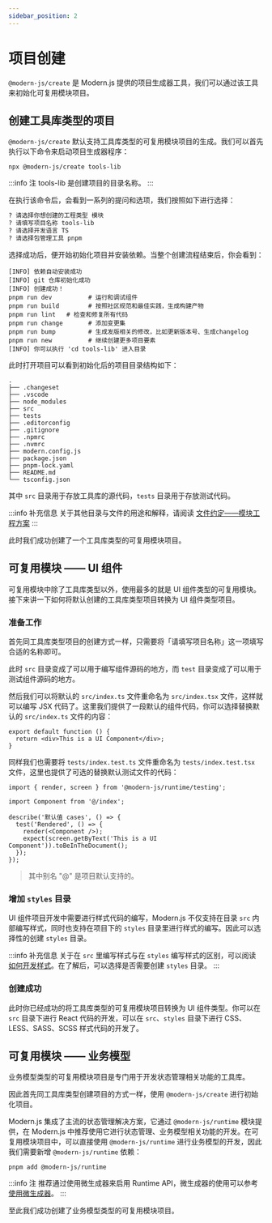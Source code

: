 ```yaml
---
sidebar_position: 2
---
```


# 项目创建

`@modern-js/create` 是 Modern.js 提供的项目生成器工具，我们可以通过该工具来初始化可复用模块项目。

## 创建工具库类型的项目

`@modern-js/create` 默认支持工具库类型的可复用模块项目的生成。我们可以首先执行以下命令来启动项目生成器程序：

```
npx @modern-js/create tools-lib
```

:::info 注
tools-lib 是创建项目的目录名称。
:::

在执行该命令后，会看到一系列的提问和选项，我们按照如下进行选择：

``` md
? 请选择你想创建的工程类型 模块
? 请填写项目名称 tools-lib
? 请选择开发语言 TS
? 请选择包管理工具 pnpm
```

选择成功后，便开始初始化项目并安装依赖。当整个创建流程结束后，你会看到：

```
[INFO] 依赖自动安装成功
[INFO] git 仓库初始化成功
[INFO] 创建成功！
pnpm run dev          # 运行和调试组件
pnpm run build        # 按照社区规范和最佳实践，生成构建产物
pnpm run lint   # 检查和修复所有代码
pnpm run change       # 添加变更集
pnpm run bump         # 生成发版相关的修改，比如更新版本号、生成changelog
pnpm run new          # 继续创建更多项目要素
[INFO] 你可以执行 'cd tools-lib' 进入目录
```

此时打开项目可以看到初始化后的项目目录结构如下：

```
.
├── .changeset
├── .vscode
├── node_modules
├── src
├── tests
├── .editorconfig
├── .gitignore
├── .npmrc
├── .nvmrc
├── modern.config.js
├── package.json
├── pnpm-lock.yaml
├── README.md
└── tsconfig.json
```

其中 `src` 目录用于存放工具库的源代码，`tests` 目录用于存放测试代码。

:::info 补充信息
关于其他目录与文件的用途和解释，请阅读 [文件约定——模块工程方案](/docs/apis/module/hooks/src/index)
:::

此时我们成功创建了一个工具库类型的可复用模块项目。

## 可复用模块 —— UI 组件

可复用模块中除了工具库类型以外，使用最多的就是 UI 组件类型的可复用模块。接下来讲一下如何将默认创建的工具库类型项目转换为 UI 组件类型项目。

### 准备工作

首先同工具库类型项目的创建方式一样，只需要将「请填写项目名称」这一项填写合适的名称即可。

此时 `src` 目录变成了可以用于编写组件源码的地方，而 `test` 目录变成了可以用于测试组件源码的地方。

然后我们可以将默认的 `src/index.ts` 文件重命名为 `src/index.tsx` 文件，这样就可以编写 JSX 代码了。这里我们提供了一段默认的组件代码，你可以选择替换默认的 `src/index.ts` 文件的内容：

``` tsx
export default function () {
  return <div>This is a UI Component</div>;
}
```

同样我们也需要将 `tests/index.test.ts` 文件重命名为 `tests/index.test.tsx` 文件，这里也提供了可选的替换默认测试文件的代码：

``` tsx
import { render, screen } from '@modern-js/runtime/testing';

import Component from '@/index';

describe('默认值 cases', () => {
  test('Rendered', () => {
    render(<Component />);
    expect(screen.getByText('This is a UI Component')).toBeInTheDocument();
  });
});
```

> 其中别名 "@" 是项目默认支持的。

### 增加 `styles` 目录

UI 组件项目开发中需要进行样式代码的编写，Modern.js 不仅支持在目录 `src` 内部编写样式，同时也支持在项目下的 `styles`
目录里进行样式的编写。因此可以选择性的创建 `styles` 目录。

:::info 补充信息
关于在 `src` 里编写样式与在 `styles` 编写样式的区别，可以阅读 [如何开发样式](/docs/guides/features/modules/code-style)。在了解后，可以选择是否需要创建 `styles` 目录。
:::

### 创建成功

此时你已经成功的将工具库类型的可复用模块项目转换为 UI 组件类型。你可以在 `src` 目录下进行 React 代码的开发，可以在 `src`、`styles` 目录下进行 CSS、LESS、SASS、SCSS 样式代码的开发了。

## 可复用模块 —— 业务模型

业务模型类型的可复用模块项目是专门用于开发状态管理相关功能的工具库。

因此首先同工具库类型创建项目的方式一样，使用 `@modern-js/create` 进行初始化项目。

Modern.js 集成了主流的状态管理解决方案，它通过 `@modern-js/runtime` 模块提供，在 Modern.js 中推荐使用它进行状态管理、业务模型相关功能的开发。在可复用模块项目中，可以直接使用 `@modern-js/runtime` 进行业务模型的开发，因此我们需要新增 `@modern-js/runtime` 依赖：

```
pnpm add @modern-js/runtime
```

:::info 注
推荐通过使用微生成器来启用 Runtime API，微生成器的使用可以参考 [使用微生成器](/docs/guides/features/modules/micro-generator)。
:::

至此我们成功创建了业务模型类型的可复用模块项目。
